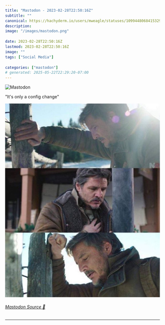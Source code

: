 ```yaml
---
title: "Mastodon - 2023-02-28T22:50:16Z"
subtitle: ""
canonical: https://hachyderm.io/users/mweagle/statuses/109944806841532938
description:
image: "/images/mastodon.png"

date: 2023-02-28T22:50:16Z
lastmod: 2023-02-28T22:50:16Z
image: ""
tags: ["Social Media"]

categories: ["mastodon"]
# generated: 2025-05-22T22:29:20-07:00
---
```

![Mastodon](/images/mastodon.png)

<p>&quot;It&#39;s only a config change&quot;</p>

![Three images of Pedro Pascal from the Last of Us series, showing him experiencing a panic attack.](810b57f99039fc66.png)

###### [Mastodon Source 🐘](https://hachyderm.io/@mweagle/109944806841532938)

___
